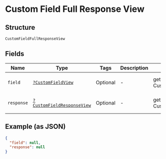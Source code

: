 
# Custom Field Full Response View

## Structure

`CustomFieldFullResponseView`

## Fields

| Name | Type | Tags | Description | Getter | Setter |
|  --- | --- | --- | --- | --- | --- |
| `field` | [`?CustomFieldView`](../../doc/models/custom-field-view.md) | Optional | - | getField(): ?CustomFieldView | setField(?CustomFieldView field): void |
| `response` | [`?CustomFieldResponseView`](../../doc/models/custom-field-response-view.md) | Optional | - | getResponse(): ?CustomFieldResponseView | setResponse(?CustomFieldResponseView response): void |

## Example (as JSON)

```json
{
  "field": null,
  "response": null
}
```


